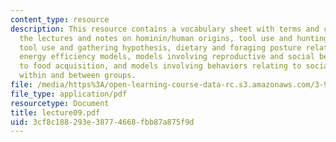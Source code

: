 ```yaml
---
content_type: resource
description: This resource contains a vocabulary sheet with terms and concepts from
  the lectures and notes on hominin/human origins, tool use and hunting hypothesis,
  tool use and gathering hypothesis, dietary and foraging posture related models,
  energy efficiency models, models involving reproductive and social behaviors relating
  to food acquisition, and models involving behaviors relating to social cooperation
  within and between groups.
file: /media/https%3A/open-learning-course-data-rc.s3.amazonaws.com/3-987-human-origins-and-evolution-spring-2006/3cf8c188293e38774668fbb87a875f9d_lecture09.pdf
file_type: application/pdf
resourcetype: Document
title: lecture09.pdf
uid: 3cf8c188-293e-3877-4668-fbb87a875f9d
---
```

